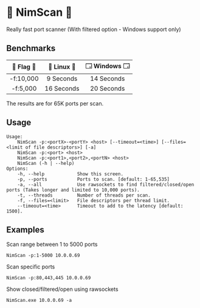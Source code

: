 # 👑 NimScan 👑
Really fast port scanner (With filtered option - Windows support only)

## Benchmarks
|  🚩 Flag 🚩 |  🐧 Linux 🐧  |  🗔 Windows 🗔 |
|    :---:     |     :---:      |     :---:     |
| -f:10,000    | 9 Seconds      | 14 Seconds    |
| -f:5,000     | 16 Seconds     | 20 Seconds    |

The results are for 65K ports per scan.

## Usage
```shell
Usage:
    NimScan -p:<portX>-<portY> <host> [--timeout=<time>] [--files=<limit of file descriptors>] [-a]
    NimScan -p:<port> <host>
    NimScan -p:<port1>,<port2>,<portN> <host>
    NimScan (-h | --help)
Options:
    -h, --help            Show this screen.
    -p, --ports           Ports to scan. [default: 1-65,535]
    -a, --all             Use rawsockets to find filtered/closed/open ports (Takes longer and limited to 10,000 ports).       
    -t, --threads         Number of threads per scan.
    -f, --files=<limit>   File descriptors per thread limit.
    --timeout=<time>      Timeout to add to the latency [default: 1500].
```
## Examples
Scan range between 1 to 5000 ports

```shell
NimScan -p:1-5000 10.0.0.69
```

Scan specific ports
```shell
NimScan -p:80,443,445 10.0.0.69
```

Show closed/filtered/open using rawsockets
```shell
NimScan.exe 10.0.0.69 -a
```
